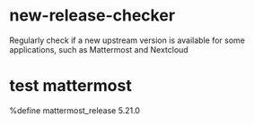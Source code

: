 # new-release-checker
Regularly check if a new upstream version is available for some applications, such as Mattermost and Nextcloud

# test mattermost
%define mattermost_release 5.21.0
